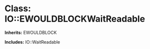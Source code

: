 # Class: IO::EWOULDBLOCKWaitReadable
**Inherits:** EWOULDBLOCK
    
**Includes:** IO::WaitReadable
  




